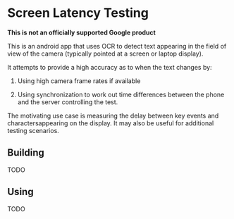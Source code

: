 # Screen Latency Testing

**This is not an officially supported Google product**

This is an android app that uses OCR to detect text appearing in the field of
view of the camera (typically pointed at a screen or laptop display).

It attempts to provide a high accuracy as to when the text changes by:

1. Using high camera frame rates if available

2. Using synchronization to work out time differences between the phone and  the
   server controlling the test. 

The motivating use case is measuring the delay between key events and
charactersappearing on the display.  It may also be useful for additional
testing scenarios. 

## Building

TODO 

## Using

TODO

